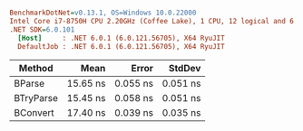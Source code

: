 ``` ini

BenchmarkDotNet=v0.13.1, OS=Windows 10.0.22000
Intel Core i7-8750H CPU 2.20GHz (Coffee Lake), 1 CPU, 12 logical and 6 physical cores
.NET SDK=6.0.101
  [Host]     : .NET 6.0.1 (6.0.121.56705), X64 RyuJIT
  DefaultJob : .NET 6.0.1 (6.0.121.56705), X64 RyuJIT


```
|    Method |     Mean |    Error |   StdDev |
|---------- |---------:|---------:|---------:|
|    BParse | 15.65 ns | 0.055 ns | 0.051 ns |
| BTryParse | 15.45 ns | 0.058 ns | 0.051 ns |
|  BConvert | 17.40 ns | 0.039 ns | 0.035 ns |
